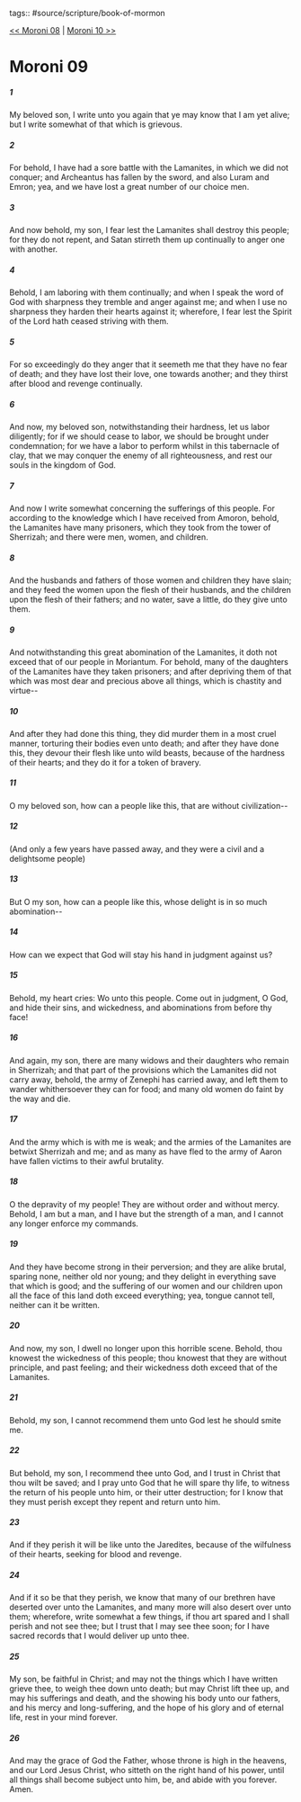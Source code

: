 tags:: #source/scripture/book-of-mormon

[<< Moroni 08](source/scripture/book-of-mormon/15_Moroni/Moroni_08.md) | [Moroni 10 >>](source/scripture/book-of-mormon/15_Moroni/Moroni_10.md)

# Moroni 09

##### 1

My beloved son, I write unto you again that ye may know that I am yet alive; but I write somewhat of that which is grievous.

##### 2

For behold, I have had a sore battle with the Lamanites, in which we did not conquer; and Archeantus has fallen by the sword, and also Luram and Emron; yea, and we have lost a great number of our choice men.

##### 3

And now behold, my son, I fear lest the Lamanites shall destroy this people; for they do not repent, and Satan stirreth them up continually to anger one with another.

##### 4

Behold, I am laboring with them continually; and when I speak the word of God with sharpness they tremble and anger against me; and when I use no sharpness they harden their hearts against it; wherefore, I fear lest the Spirit of the Lord hath ceased striving with them.

##### 5

For so exceedingly do they anger that it seemeth me that they have no fear of death; and they have lost their love, one towards another; and they thirst after blood and revenge continually.

##### 6

And now, my beloved son, notwithstanding their hardness, let us labor diligently; for if we should cease to labor, we should be brought under condemnation; for we have a labor to perform whilst in this tabernacle of clay, that we may conquer the enemy of all righteousness, and rest our souls in the kingdom of God.

##### 7

And now I write somewhat concerning the sufferings of this people. For according to the knowledge which I have received from Amoron, behold, the Lamanites have many prisoners, which they took from the tower of Sherrizah; and there were men, women, and children.

##### 8

And the husbands and fathers of those women and children they have slain; and they feed the women upon the flesh of their husbands, and the children upon the flesh of their fathers; and no water, save a little, do they give unto them.

##### 9

And notwithstanding this great abomination of the Lamanites, it doth not exceed that of our people in Moriantum. For behold, many of the daughters of the Lamanites have they taken prisoners; and after depriving them of that which was most dear and precious above all things, which is chastity and virtue--

##### 10

And after they had done this thing, they did murder them in a most cruel manner, torturing their bodies even unto death; and after they have done this, they devour their flesh like unto wild beasts, because of the hardness of their hearts; and they do it for a token of bravery.

##### 11

O my beloved son, how can a people like this, that are without civilization--

##### 12

(And only a few years have passed away, and they were a civil and a delightsome people)

##### 13

But O my son, how can a people like this, whose delight is in so much abomination--

##### 14

How can we expect that God will stay his hand in judgment against us?

##### 15

Behold, my heart cries: Wo unto this people. Come out in judgment, O God, and hide their sins, and wickedness, and abominations from before thy face!

##### 16

And again, my son, there are many widows and their daughters who remain in Sherrizah; and that part of the provisions which the Lamanites did not carry away, behold, the army of Zenephi has carried away, and left them to wander whithersoever they can for food; and many old women do faint by the way and die.

##### 17

And the army which is with me is weak; and the armies of the Lamanites are betwixt Sherrizah and me; and as many as have fled to the army of Aaron have fallen victims to their awful brutality.

##### 18

O the depravity of my people! They are without order and without mercy. Behold, I am but a man, and I have but the strength of a man, and I cannot any longer enforce my commands.

##### 19

And they have become strong in their perversion; and they are alike brutal, sparing none, neither old nor young; and they delight in everything save that which is good; and the suffering of our women and our children upon all the face of this land doth exceed everything; yea, tongue cannot tell, neither can it be written.

##### 20

And now, my son, I dwell no longer upon this horrible scene. Behold, thou knowest the wickedness of this people; thou knowest that they are without principle, and past feeling; and their wickedness doth exceed that of the Lamanites.

##### 21

Behold, my son, I cannot recommend them unto God lest he should smite me.

##### 22

But behold, my son, I recommend thee unto God, and I trust in Christ that thou wilt be saved; and I pray unto God that he will spare thy life, to witness the return of his people unto him, or their utter destruction; for I know that they must perish except they repent and return unto him.

##### 23

And if they perish it will be like unto the Jaredites, because of the wilfulness of their hearts, seeking for blood and revenge.

##### 24

And if it so be that they perish, we know that many of our brethren have deserted over unto the Lamanites, and many more will also desert over unto them; wherefore, write somewhat a few things, if thou art spared and I shall perish and not see thee; but I trust that I may see thee soon; for I have sacred records that I would deliver up unto thee.

##### 25

My son, be faithful in Christ; and may not the things which I have written grieve thee, to weigh thee down unto death; but may Christ lift thee up, and may his sufferings and death, and the showing his body unto our fathers, and his mercy and long-suffering, and the hope of his glory and of eternal life, rest in your mind forever.

##### 26

And may the grace of God the Father, whose throne is high in the heavens, and our Lord Jesus Christ, who sitteth on the right hand of his power, until all things shall become subject unto him, be, and abide with you forever. Amen.
